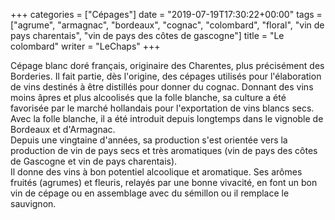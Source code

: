+++
categories = ["Cépages"]
date = "2019-07-19T17:30:22+00:00"
tags = ["agrume", "armagnac", "bordeaux", "cognac", "colombard", "floral", "vin de pays charentais", "vin de pays des côtes de gascogne"] 
title = "Le colombard"
writer = "LeChaps"
+++

Cépage blanc doré français, originaire des Charentes, plus précisément des Borderies. Il fait partie, dès l'origine, des cépages utilisés pour l'élaboration de vins destinés à être distillés pour donner du cognac. Donnant des vins moins âpres et plus alcoolisés que la folle blanche, sa culture a été favorisée par le marché hollandais pour l'exportation de vins blancs secs. Avec la folle blanche, il a été introduit depuis longtemps dans le vignoble de Bordeaux et d'Armagnac.  
Depuis une vingtaine d'années, sa production s'est orientée vers la production de vin de pays secs et très aromatiques (vin de pays des côtes de Gascogne et vin de pays charentais).  
Il donne des vins à bon potentiel alcoolique et aromatique. Ses arômes fruités (agrumes) et fleuris, relayés par une bonne vivacité, en font un bon vin de cépage ou en assemblage avec du sémillon ou il remplace le sauvignon.
